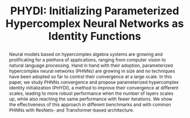 ---
layout: default
title: 'PHYDI: Initializing Parameterized Hypercomplex <span class="nobr">Neural Networks</span> as Identity Functions'
authors: <span class="nobr">Matteo Mancanelli</span>, <span class="nobr">Eleonora Grassucci</span>, <span class="nobr">Aurelio Uncini</span>, <span class="nobr">Danilo Comminiello</span>
publication: IEEE International Workshop on Machine Learning for <span class="nobr">Signal Processing</span> (MLSP 2023)
month: Sept.
year: 2023
type: conference
paper: PHYDI.pdf
doi: https://ieeexplore.ieee.org/document/10285926
preprint: https://arxiv.org/abs/2310.07612
poster: PHYDI_poster.pdf
code: https://github.com/ispamm/PHYDI
abstract: "Neural models based on hypercomplex algebra systems are growing and prolificating for a plethora of applications, ranging from computer 
  vision to natural language processing. Hand in hand with their adoption, parameterized hypercomplex neural networks (PHNNs) are growing in size and no techniques have been adopted so far to control their convergence at a large scale. In this paper, we study PHNNs convergence and propose parameterized hypercomplex identity initialization (PHYDI), a method to improve their convergence at different scales, leading to more robust performance when the number of layers scales up, while also reaching the same performance with fewer iterations. We show the effectiveness of this approach in different benchmarks and with common PHNNs with ResNets- and Transformer-based architecture."
bibtex: "@inproceedings{mancanelli2023MLSP,<br/>
  &emsp;author={Mancanelli, Matteo and Grassucci, Eleonora and Uncini, Aurelio and Comminiello, Danilo},<br/>
  &emsp;booktitle={2023 IEEE 33rd International Workshop on Machine Learning for Signal Processing (MLSP)},<br/>
  &emsp;title={{PHYDI: I}nitializing Parameterized Hypercomplex Neural Networks as Identity Functions},<br/>
  &emsp;year={2023},<br/>
  &emsp;organization={IEEE},<br/>
  &emsp;pages={1--6},<br/>
  &emsp;doi={10.1109/MLSP55844.2023.10285926}<br/>
&nbsp;}"
ack: <span class="nobr">Top 5% Outstanding Paper</span>
---